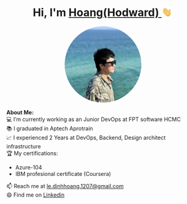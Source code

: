 # <h1 align="center">Hi, I'm <a href="https://github.com/akakshuki">Hoang(Hodward) <a><img width="30" src="https://raw.githubusercontent.com/akakshuki/akakshuki/main/Blob/risehand.gif"/></a></h1> 

<p align="center">
    <img width="200" src="https://raw.githubusercontent.com/akakshuki/akakshuki/main/Image/Proflie.jpeg" style="border-radius:50%">
</p>

<div>
<strong>About Me:</strong><br>
💻 I’m currently working as an Junior DevOps at FPT software HCMC
<br>
📚 I graduated in Aptech Aprotrain  <br>
📈 I experienced 2 Years at DevOps, Backend, Design architect infrastructure<br>
🏆 My certifications:
<ul>
   <li>Azure-104</li>
   <li>IBM profesional certificate (Coursera)</li>
</ul>
📫 Reach me at <a href="mailto:le.dinhhoang.1207@gmail.com">le.dinhhoang.1207@gmail.com</a><br>
😄 Find me on <a href="https://www.linkedin.com/in/akakshuki/">Linkedin</a><br><br><br>

